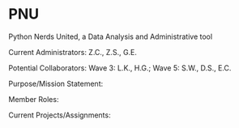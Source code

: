 # PNU
Python Nerds United, a Data Analysis and Administrative tool

Current Administrators: 
Z.C., Z.S., G.E.

Potential Collaborators:
Wave 3: L.K., H.G.;
Wave 5: S.W., D.S., E.C.

Purpose/Mission Statement:

Member Roles:

Current Projects/Assignments:

